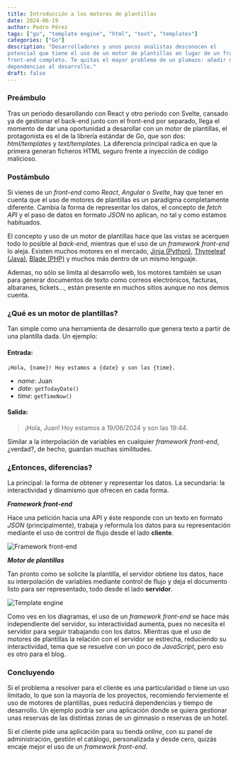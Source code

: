 ```yaml
---
title: Introducción a los motores de plantillas
date: 2024-06-19
author: Pedro Pérez
tags: ["go", "template engine", "html", "text", "templates"]
categories: ["Go"]
description: "Desarrolladores y unos pocos analistas desconocen el
potencial que tiene el uso de un motor de plantillas en lugar de un framework
front-end completo. Te quitas el mayor problema de un plumazo: añadir más
dependencias al desarrollo."
draft: false
---
```


### Preámbulo

Tras un periodo desarollando con React y otro periodo con Svelte, cansado ya de
gestionar el back-end junto con el front-end por separado, llega el momento de
dar una oportunidad a desarollar con un motor de plantillas, el protagonista es
el de la librería estándar de Go, que son dos: _html/templates_ y 
_text/templates_. La diferencia principal radica en que la primera generan
ficheros HTML seguro frente a inyección de código malicioso.


### Postámbulo

Si vienes de un _front-end_ como _React_, _Angular_ o _Svelte_, hay que tener en
cuenta que el uso de motores de plantillas es un paradigma completamente
diferente. Cambia la forma de representar los datos, el concepto de _fetch API_
y el paso de datos en formato _JSON_ no aplican, no tal y como estamos
habituados.

El concepto y uso de un motor de plantillas hace que las vistas se acerquen todo
lo posible al _back-end_, mientras que el uso de un _framework front-end_ lo
aleja. Existen muchos motores en el mercado, [Jinja (Python)](https://jinja.palletsprojects.com/en/3.1.x/), 
[Thymeleaf (Java)](https://www.thymeleaf.org/), 
[Blade (PHP)](https://laravel.com/docs/11.x/blade#supercharging-blade-with-livewire)
y muchos más dentro de un mismo lenguaje.

Ademas, no sólo se limita al desarrollo web, los motores también se usan 
para generar documentos de texto como correos electrónicos, facturas, albaranes, 
tickets..., están presente en muchos sitios aunque no nos demos cuenta.

### ¿Qué es un motor de plantillas?

Tan simple como una herramienta de desarrollo que genera texto a partir de una 
plantilla dada. Un ejemplo:

#### Entrada:
```text
¡Hola, {name}! Hoy estamos a {date} y son las {time}.
```
- *name*: Juan
- *date*: `getTodayDate()`
- *time*: `getTimeNow()`

#### Salida:
> ¡Hola, Juan! Hoy estamos a 19/06/2024 y son las 19:44.

Similar a la interpolación de variables en cualquier _framework front-end_,
¿verdad?, de hecho, guardan muchas similitudes.

### ¿Entonces, diferencias?

La principal: la forma de obtener y representar los datos. La secundaria: la
interactividad y dinamismo que ofrecen en cada forma.

**_Framework front-end_**

Hace una petición hacia una API y éste responde con un texto en formato _JSON_ (principalmente), trabaja y reformula los datos para su representación mediante
el uso de control de flujo desde el lado **cliente**.

![Framework front-end](/image/20240619-framework-front-end.png)

**_Motor de plantillas_**

Tan pronto como se solicite la plantilla, el servidor obtiene los datos, hace su
interpolación de variables mediante control de flujo y deja el documento listo
para ser representado, todo desde el lado **servidor**.

![Template engine](/image/20240619-template-engine.png)

Como ves en los diagramas, el uso de un _framework front-end_ se hace más
independiente del servidor, su interactividad aumenta, pues no necesita el
servidor para seguir trabajando con los datos. Mientras que el uso de motores de 
plantillas la relación con el servidor se estrecha, reduciendo su 
interactividad, tema que se resuelve con un poco de _JavaScript_, pero eso es 
otro para el blog.

### Concluyendo

Si el problema a resolver para el cliente es una particularidad o tiene un uso
limitado, lo que son la mayoría de los proyectos, recomiendo ferviemente el uso 
de motores de plantillas, pues reducirá dependencias y tiempo de desarrollo.
Un ejemplo podría ser una aplicación donde se quiera gestionar unas reservas de 
las distintas zonas de un gimnasio o reservas de un hotel.

Si el cliente pide una aplicación para su tienda _online_, con su panel de 
administración, gestión el catálogo, personalizada y desde cero, quizás encaje
mejor el uso de un _framework front-end_.


